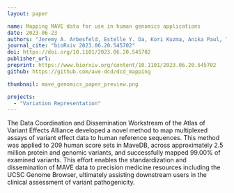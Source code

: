 ```yaml
---
layout: paper

name: Mapping MAVE data for use in human genomics applications
date: 2023-06-23
authors: "Jeremy A. Arbesfeld, Estelle Y. Da, Kori Kuzma, Anika Paul, Tierra Farris, Kevin Riehle, Nuno Daniel Saraiva Agostinho, Jordan F. Safer, Aleksandar Milosavljevic, Julia Foreman, Helen V. Firth, Sarah E. Hunt, Sumaiya Iqbal, Melissa Cline, Alan F. Rubin, Alex H. Wagner"
journal_cite: "bioRxiv 2023.06.20.545702"
doi: https://doi.org/10.1101/2023.06.20.545702
publisher_url:
preprint: https://www.biorxiv.org/content/10.1101/2023.06.20.545702
github: https://github.com/ave-dcd/dcd_mapping

thumbnail: mave_genomics_paper_preview.png

projects:
  - "Variation Representation"
---
```

The Data Coordination and Dissemination Workstream of the Atlas of Variant Effects Alliance developed a novel method to map multiplexed assays of variant effect data to human reference sequences. This method was applied to 209 human score sets in MaveDB, across approximately 2.5 million protein and genomic variants, and successfully mapped 99.00% of examined variants. This effort enables the standardization and dissemination of MAVE data to precision medicine resources including the UCSC Genome Browser, ultimately assisting downstream users in the clinical assessment of variant pathogenicity.
